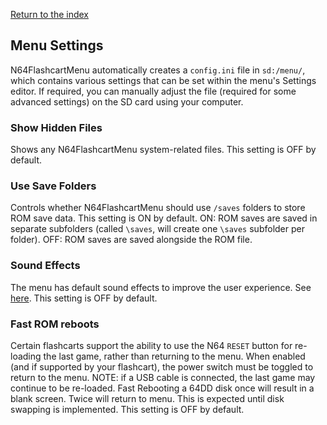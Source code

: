 [Return to the index](./00_index.md)
## Menu Settings
N64FlashcartMenu automatically creates a `config.ini` file in `sd:/menu/`, which contains various settings that can be set within the menu's Settings editor.
If required, you can manually adjust the file (required for some advanced settings) on the SD card using your computer.

### Show Hidden Files
Shows any N64FlashcartMenu system-related files. This setting is OFF by default.

### Use Save Folders
Controls whether N64FlashcartMenu should use `/saves` folders to store ROM save data. This setting is ON by default.
ON: ROM saves are saved in separate subfolders (called `\saves`, will create one `\saves` subfolder per folder).
OFF: ROM saves are saved alongside the ROM file.

### Sound Effects
The menu has default sound effects to improve the user experience. See [here](./40_sound.md). This setting is OFF by default.

### Fast ROM reboots
Certain flashcarts support the ability to use the N64 `RESET` button for re-loading the last game, rather than returning to the menu. When enabled (and if supported by your flashcart), the power switch must be toggled to return to the menu.
NOTE: if a USB cable is connected, the last game may continue to be re-loaded.
Fast Rebooting a 64DD disk once will result in a blank screen. Twice will return to menu. This is expected until disk swapping is implemented.
This setting is OFF by default.
